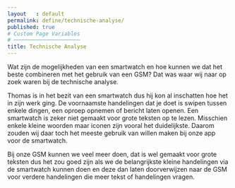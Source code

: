 ```yaml
---
layout   : default
permalink: define/technische-analyse/
published: true
# Custom Page Variables
# ─────────────────────
title: Technische Analyse
---
```

 Wat zijn de mogelijkheden van een smartwatch en hoe kunnen we dat het beste combineren met het gebruik van een GSM? Dat was waar wij naar op zoek waren bij de technische analyse. 

Thomas is in het bezit van een smartwatch dus hij kon al inschatten hoe het in zijn werk ging. De voornaamste handelingen dat je doet is swipen tussen enkele dingen, een oproep opnemen of bericht laten openen. Een smartwatch is zeker niet gemaakt voor grote teksten op te lezen. Misschien enkele kleine woorden maar iconen zijn vooral het duidelijkste. Daarom zouden wij daar toch het meeste gebruik van willen maken bij onze app voor de smartwatch.

Bij onze GSM kunnen we veel meer doen, dat is wel gemaakt voor grote teksten dus het zou goed zijn als we de belangrijkste kleine handelingen via de smartwatch kunnen doen en deze dan laten doorverwijzen naar de GSM voor verdere handelingen die meer tekst of handelingen vragen.   
